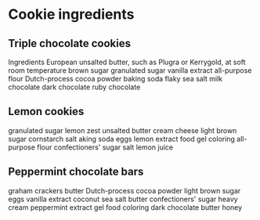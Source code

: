 # Cookie ingredients

## Triple chocolate cookies
Ingredients
European unsalted butter, such as Plugra or Kerrygold, at soft room temperature
brown sugar
granulated sugar
vanilla extract
all-purpose flour
Dutch-process cocoa powder
baking soda
flaky sea salt
milk chocolate
dark chocolate
ruby chocolate

## Lemon cookies
granulated sugar
lemon zest
unsalted butter
cream cheese
light brown sugar
cornstarch
salt
aking soda
eggs
lemon extract
food gel coloring
all-purpose flour
confectioners' sugar
salt
lemon juice

## Peppermint chocolate bars
graham crackers
butter
Dutch-process cocoa powder
light brown sugar
eggs
vanilla extract
coconut
sea salt
butter
confectioners' sugar
heavy cream
peppermint extract
gel food coloring
dark chocolate
butter
honey
